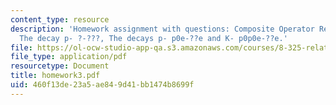 ```yaml
---
content_type: resource
description: 'Homework assignment with questions: Composite Operator Renormalization,
  The decay p- ?-???, The decays p- p0e-??e and K- p0p0e-??e.'
file: https://ol-ocw-studio-app-qa.s3.amazonaws.com/courses/8-325-relativistic-quantum-field-theory-iii-spring-2007/460f13de23a5ae849d41bb1474b8699f_homework3.pdf
file_type: application/pdf
resourcetype: Document
title: homework3.pdf
uid: 460f13de-23a5-ae84-9d41-bb1474b8699f
---
```


